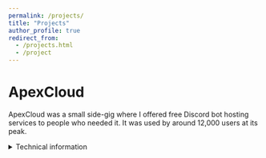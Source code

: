 ```yaml
---
permalink: /projects/
title: "Projects"
author_profile: true
redirect_from: 
  - /projects.html
  - /project
---
```


# ApexCloud

ApexCloud was a small side-gig where I offered free Discord bot hosting services to people who needed it. It was used by around 12,000 users at its peak.

<details>
  <summary>Technical information</summary>
  
  <h2>Technologies Used</h2>

  <h3>Backend Management</h3>
  <ul>
    <li><strong>Pterodactyl Panel</strong>: I used <a href="https://pterodactyl.io">Pterodactyl</a> to manage the bots on the backend side. This open-source game server management panel provided a robust foundation for hosting and managing Discord bots with its Docker-based architecture.</li>
  </ul>

  <h3>Frontend & User Management</h3>
  <ul>
    <li><strong>WHMCS</strong>: I used <a href="https://www.whmcs.com">WHMCS</a> as a front-facing application for users. I decided to use it since it's pretty user-friendly for end users and has a lot of customization options and flexibility. One point to note is that it's not open source, so you can only use pre-defined addons/themes.</li>
  </ul>

  <h3>Containerization & Security</h3>
  <ul>
    <li><strong>Docker</strong>: I used Docker to containerize every bot in case of malware or other bad applications before I noticed and took them down. It's also very good to have a general overview of how much resources an instance is using, as well as to limit their total CPU/disk/memory to whatever you want.</li>
  </ul>

  <h3>Web Server & SSL</h3>
  <ul>
    <li><strong>Nginx with Let's Encrypt</strong>: I used nginx with Let's Encrypt for the web server and SSL certifications, ensuring secure connections for all users.</li>
  </ul>

  <h3>CDN & Performance</h3>
  <ul>
    <li><strong>CloudFlare</strong>: I used CloudFlare for proxying and caching to improve performance and provide additional security layers for the hosting service.</li>
  </ul>

</details>